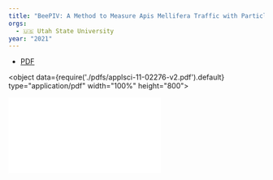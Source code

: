 ```yaml
---
title: "BeePIV: A Method to Measure Apis Mellifera Traffic with Particle Image Velocimetry in Videos"
orgs:
  - 🇺🇸 Utah State University
year: "2021"
---
```

- [PDF](pdfs/applsci-11-02276-v2.pdf)

<object data={require('./pdfs/applsci-11-02276-v2.pdf').default} type="application/pdf" width="100%" height="800"></object>

![](pdfs/applsci-11-02276-v2.pdf)